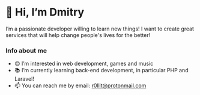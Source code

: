 # 👋 Hi, I’m Dmitry

I’m a passionate developer willing to learn new things! I want to create great services that will help change people's lives for the better!

### Info about me
- 😍 I’m interested in web development, games and music
- 📚 I’m currently learning back-end development, in particular PHP and Laravel!
- 📫 You can reach me by email: <r0llit@protonmail.com>

<!---
rusanov-dmitry/rusanov-dmitry is a ✨ special ✨ repository because its `README.md` (this file) appears on your GitHub profile.
You can click the Preview link to take a look at your changes.
--->
